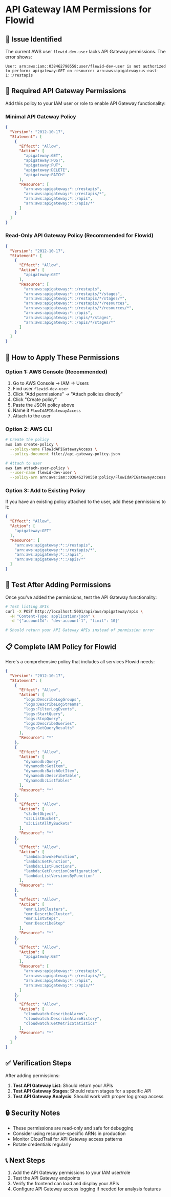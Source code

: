 # API Gateway IAM Permissions for Flowid

## 🚨 Issue Identified
The current AWS user `flewid-dev-user` lacks API Gateway permissions. The error shows:
```
User: arn:aws:iam::038462790558:user/flewid-dev-user is not authorized to perform: apigateway:GET on resource: arn:aws:apigateway:us-east-1::/restapis
```

## 🔧 Required API Gateway Permissions

Add this policy to your IAM user or role to enable API Gateway functionality:

### Minimal API Gateway Policy
```json
{
  "Version": "2012-10-17",
  "Statement": [
    {
      "Effect": "Allow",
      "Action": [
        "apigateway:GET",
        "apigateway:POST",
        "apigateway:PUT",
        "apigateway:DELETE",
        "apigateway:PATCH"
      ],
      "Resource": [
        "arn:aws:apigateway:*::/restapis",
        "arn:aws:apigateway:*::/restapis/*",
        "arn:aws:apigateway:*::/apis",
        "arn:aws:apigateway:*::/apis/*"
      ]
    }
  ]
}
```

### Read-Only API Gateway Policy (Recommended for Flowid)
```json
{
  "Version": "2012-10-17",
  "Statement": [
    {
      "Effect": "Allow",
      "Action": [
        "apigateway:GET"
      ],
      "Resource": [
        "arn:aws:apigateway:*::/restapis",
        "arn:aws:apigateway:*::/restapis/*/stages",
        "arn:aws:apigateway:*::/restapis/*/stages/*",
        "arn:aws:apigateway:*::/restapis/*/resources",
        "arn:aws:apigateway:*::/restapis/*/resources/*",
        "arn:aws:apigateway:*::/apis",
        "arn:aws:apigateway:*::/apis/*/stages",
        "arn:aws:apigateway:*::/apis/*/stages/*"
      ]
    }
  ]
}
```

## 🚀 How to Apply These Permissions

### Option 1: AWS Console (Recommended)
1. Go to AWS Console → IAM → Users
2. Find user `flewid-dev-user`
3. Click "Add permissions" → "Attach policies directly"
4. Click "Create policy"
5. Paste the JSON policy above
6. Name it `FlowIdAPIGatewayAccess`
7. Attach to the user

### Option 2: AWS CLI
```bash
# Create the policy
aws iam create-policy \
  --policy-name FlowIdAPIGatewayAccess \
  --policy-document file://api-gateway-policy.json

# Attach to user
aws iam attach-user-policy \
  --user-name flewid-dev-user \
  --policy-arn arn:aws:iam::038462790558:policy/FlowIdAPIGatewayAccess
```

### Option 3: Add to Existing Policy
If you have an existing policy attached to the user, add these permissions to it:
```json
{
  "Effect": "Allow",
  "Action": [
    "apigateway:GET"
  ],
  "Resource": [
    "arn:aws:apigateway:*::/restapis",
    "arn:aws:apigateway:*::/restapis/*",
    "arn:aws:apigateway:*::/apis",
    "arn:aws:apigateway:*::/apis/*"
  ]
}
```

## 🧪 Test After Adding Permissions

Once you've added the permissions, test the API Gateway functionality:

```bash
# Test listing APIs
curl -X POST http://localhost:5001/api/aws/apigateway/apis \
  -H "Content-Type: application/json" \
  -d '{"accountId": "dev-account-1", "limit": 10}'

# Should return your API Gateway APIs instead of permission error
```

## 📋 Complete IAM Policy for Flowid

Here's a comprehensive policy that includes all services Flowid needs:

```json
{
  "Version": "2012-10-17",
  "Statement": [
    {
      "Effect": "Allow",
      "Action": [
        "logs:DescribeLogGroups",
        "logs:DescribeLogStreams",
        "logs:FilterLogEvents",
        "logs:StartQuery",
        "logs:StopQuery",
        "logs:DescribeQueries",
        "logs:GetQueryResults"
      ],
      "Resource": "*"
    },
    {
      "Effect": "Allow",
      "Action": [
        "dynamodb:Query",
        "dynamodb:GetItem",
        "dynamodb:BatchGetItem",
        "dynamodb:DescribeTable",
        "dynamodb:ListTables"
      ],
      "Resource": "*"
    },
    {
      "Effect": "Allow",
      "Action": [
        "s3:GetObject",
        "s3:ListBucket",
        "s3:ListAllMyBuckets"
      ],
      "Resource": "*"
    },
    {
      "Effect": "Allow",
      "Action": [
        "lambda:InvokeFunction",
        "lambda:GetFunction",
        "lambda:ListFunctions",
        "lambda:GetFunctionConfiguration",
        "lambda:ListVersionsByFunction"
      ],
      "Resource": "*"
    },
    {
      "Effect": "Allow",
      "Action": [
        "emr:ListClusters",
        "emr:DescribeCluster",
        "emr:ListSteps",
        "emr:DescribeStep"
      ],
      "Resource": "*"
    },
    {
      "Effect": "Allow",
      "Action": [
        "apigateway:GET"
      ],
      "Resource": [
        "arn:aws:apigateway:*::/restapis",
        "arn:aws:apigateway:*::/restapis/*",
        "arn:aws:apigateway:*::/apis",
        "arn:aws:apigateway:*::/apis/*"
      ]
    },
    {
      "Effect": "Allow",
      "Action": [
        "cloudwatch:DescribeAlarms",
        "cloudwatch:DescribeAlarmHistory",
        "cloudwatch:GetMetricStatistics"
      ],
      "Resource": "*"
    }
  ]
}
```

## ✅ Verification Steps

After adding permissions:

1. **Test API Gateway List**: Should return your APIs
2. **Test API Gateway Stages**: Should return stages for a specific API
3. **Test API Gateway Analysis**: Should work with proper log group access

## 🔒 Security Notes

- These permissions are read-only and safe for debugging
- Consider using resource-specific ARNs in production
- Monitor CloudTrail for API Gateway access patterns
- Rotate credentials regularly

## 📞 Next Steps

1. Add the API Gateway permissions to your IAM user/role
2. Test the API Gateway endpoints
3. Verify the frontend can load and display your APIs
4. Configure API Gateway access logging if needed for analysis features
